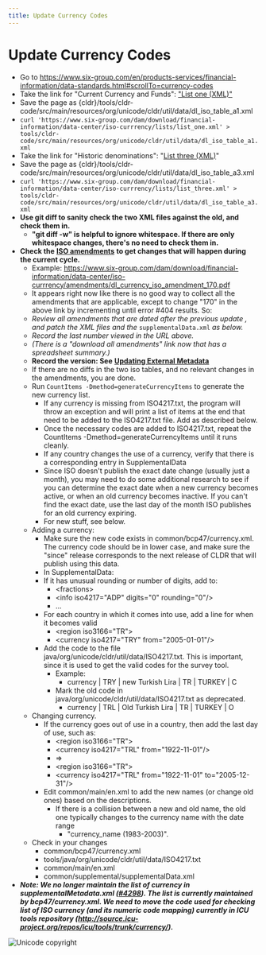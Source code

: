 ```yaml
---
title: Update Currency Codes
---
```


# Update Currency Codes

- Go to https://www.six-group.com/en/products-services/financial-information/data-standards.html#scrollTo=currency-codes
- Take the link for "Current Currency and Funds": ["List one (XML)"](https://www.six-group.com/dam/download/financial-information/data-center/iso-currrency/amendments/lists/list_one.xml)
- Save the page as {cldr}/tools/cldr\-code/src/main/resources/org/unicode/cldr/util/data/dl\_iso\_table\_a1\.xml
- ```curl 'https://www.six-group.com/dam/download/financial-information/data-center/iso-currrency/lists/list_one.xml' > tools/cldr-code/src/main/resources/org/unicode/cldr/util/data/dl_iso_table_a1.xml```
- Take the link for "Historic denominations": "[List three (XML)](https://www.six-group.com/dam/download/financial-information/data-center/iso-currrency/amendments/lists/list_three.xml)"
- Save the page as {cldr}/tools/cldr\-code/src/main/resources/org/unicode/cldr/util/data/dl\_iso\_table\_a3\.xml
- ```curl 'https://www.six-group.com/dam/download/financial-information/data-center/iso-currrency/lists/list_three.xml' > tools/cldr-code/src/main/resources/org/unicode/cldr/util/data/dl_iso_table_a3.xml```
- **Use git diff to sanity check the two XML files against the old, and check them in.**
    - **"git diff \-w" is helpful to ignore whitespace. If there are only whitespace changes, there's no need to check them in.**
- **Check the** [**ISO amendments**](https://www.six-group.com/en/products-services/financial-information/data-standards.html#scrollTo=amendments) **to get changes that will happen during the current cycle.**
    - Example: https://www.six-group.com/dam/download/financial-information/data-center/iso-currrency/amendments/dl_currency_iso_amendment_170.pdf
    - It appears right now like there is no good way to collect all the amendments that are applicable, except to change "170" in the above link by incrementing until error \#404 results. So:
    - *Review all amendments that are dated after the previous update , and patch the XML files and the* ```supplementalData.xml``` *as below.*
    - *Record the last number viewed in the URL above.*
    - *(There is a "download all amendments" link now that has a spreadsheet summary.)*
    - **Record the version: See** [**Updating External Metadata**](https://cldr.unicode.org/development/updating-codes/external-version-metadata)
    - If there are no diffs in the two iso tables, and no relevant changes in the amendments, you are done.
    - Run ```CountItems -Dmethod=generateCurrencyItems``` to generate the new currency list.
        - If any currency is missing from ISO4217\.txt, the program will throw an exception and will print a list of items at the end that need to be added to the ISO4217\.txt file. Add as described below.
        - Once the necessary codes are added to ISO4217\.txt, repeat the CountItems \-Dmethod\=generateCurrencyItems until it runs cleanly.
        - If any country changes the use of a currency, verify that there is a corresponding entry in SupplementalData
        - Since ISO doesn't publish the exact date change (usually just a month), you may need to do some additional research to see if you can determine the exact date when a new currency becomes active, or when an old currency becomes inactive. If you can't find the exact date, use the last day of the month ISO publishes for an old currency expiring.
        - For new stuff, see below.
    - Adding a currency:
        - Make sure the new code exists in common/bcp47/currency.xml. The currency code should be in lower case, and make sure the "since" release corresponds to the next release of CLDR that will publish using this data.
        - In SupplementalData:
        - If it has unusual rounding or number of digits, add to:
            - \<fractions\>
            - \<info iso4217\="ADP" digits\="0" rounding\="0"/\>
            - ...
        - For each country in which it comes into use, add a line for when it becomes valid
            - \<region iso3166\="TR"\>
            - \<currency iso4217\="TRY" from\="2005\-01\-01"/\>
        - Add the code to the file java/org/unicode/cldr/util/data/ISO4217\.txt. This is important, since it is used to get the valid codes for the survey tool.
            - Example:
                - currency \| TRY \| new Turkish Lira \| TR \| TURKEY \| C
            - Mark the old code in java/org/unicode/cldr/util/data/ISO4217\.txt as deprecated.
                - currency \| TRL \| Old Turkish Lira \| TR \| TURKEY \| O
    - Changing currency.
        - If the currency goes out of use in a country, then add the last day of use, such as:
            - \<region iso3166\="TR"\>
            - \<currency iso4217\="TRL" from\="1922\-11\-01"/\>
            - \=\>
            - \<region iso3166\="TR"\>
            - \<currency iso4217\="TRL" from\="1922\-11\-01" to\="2005\-12\-31"/\>
        - Edit common/main/en.xml to add the new names (or change old ones) based on the descriptions.
            - If there is a collision between a new and old name, the old one typically changes to the currency name with the date range
                - "currency\_name (1983\-2003\)".
    - Check in your changes
        - common/bcp47/currency.xml
        - tools/java/org/unicode/cldr/util/data/ISO4217\.txt
        - common/main/en.xml
        - common/supplemental/supplementalData.xml
- ***Note: We no longer maintain the list of currency in supplementalMetadata.xml (***[***\#4298***](http://unicode.org/cldr/trac/ticket/4298)***). The list is currently maintained by bcp47/currency.xml. We need to move the code used for checking list of ISO currency (and its numeric code mapping) currently in ICU tools repository (http://source.icu-project.org/repos/icu/tools/trunk/currency/).***

![Unicode copyright](https://www.unicode.org/img/hb_notice.gif)